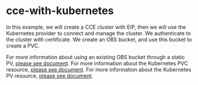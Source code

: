 # cce-with-kubernetes

In this example, we will create a CCE cluster with EIP,
then we will use the Kubernetes provider to connect and manage the cluster.
We authenticate to the cluster with certificate.
We create an OBS bucket, and use this bucket to create a PVC.

For more information about using an existing OBS bucket through a static PV,
[please see document](https://support.huaweicloud.com/intl/en-us/usermanual-cce/cce_10_0379.html).
For more information about the Kubernetes PVC resource,
[please see document](https://registry.terraform.io/providers/hashicorp/kubernetes/latest/docs/resources/persistent_volume_claim).
For more information about the Kubernetes PV resource,
[please see document](https://registry.terraform.io/providers/hashicorp/kubernetes/latest/docs/resources/persistent_volume).
